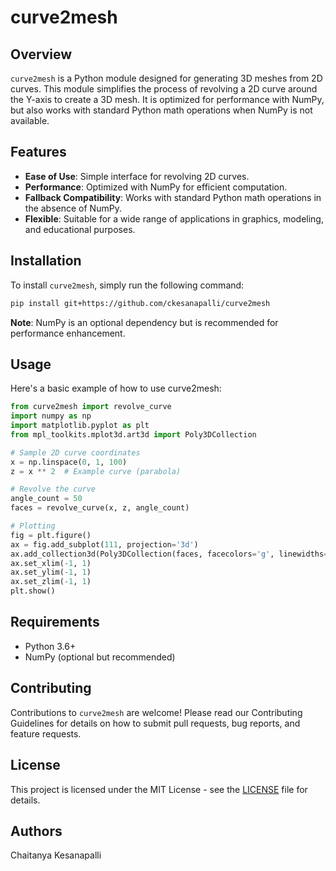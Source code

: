 # curve2mesh
## Overview
`curve2mesh` is a Python module designed for generating 3D meshes from 2D curves. This module simplifies the process of revolving a 2D curve around the Y-axis to create a 3D mesh. It is optimized for performance with NumPy, but also works with standard Python math operations when NumPy is not available.

## Features
- **Ease of Use**: Simple interface for revolving 2D curves.
- **Performance**: Optimized with NumPy for efficient computation.
- **Fallback Compatibility**: Works with standard Python math operations in the absence of NumPy.
- **Flexible**: Suitable for a wide range of applications in graphics, modeling, and educational purposes.

## Installation
To install `curve2mesh`, simply run the following command:

```bash
pip install git+https://github.com/ckesanapalli/curve2mesh
```
**Note**: NumPy is an optional dependency but is recommended for performance enhancement.

## Usage
Here's a basic example of how to use curve2mesh:

```python
from curve2mesh import revolve_curve
import numpy as np
import matplotlib.pyplot as plt
from mpl_toolkits.mplot3d.art3d import Poly3DCollection

# Sample 2D curve coordinates
x = np.linspace(0, 1, 100)
z = x ** 2  # Example curve (parabola)

# Revolve the curve
angle_count = 50
faces = revolve_curve(x, z, angle_count)

# Plotting
fig = plt.figure()
ax = fig.add_subplot(111, projection='3d')
ax.add_collection3d(Poly3DCollection(faces, facecolors='g', linewidths=1, alpha=0.5))
ax.set_xlim(-1, 1)
ax.set_ylim(-1, 1)
ax.set_zlim(-1, 1)
plt.show()
```

## Requirements
- Python 3.6+
- NumPy (optional but recommended)

## Contributing
Contributions to `curve2mesh` are welcome! Please read our Contributing Guidelines for details on how to submit pull requests, bug reports, and feature requests.

## License
This project is licensed under the MIT License - see the [LICENSE](LICENSE) file for details.

## Authors
Chaitanya Kesanapalli
